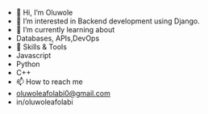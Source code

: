 - 👋 Hi, I’m Oluwole
- 👀 I’m interested in Backend development using Django.
- 🌱 I’m currently learning about
- Databases, APIs,DevOps
- 🔧 Skills & Tools
- Javascript
- Python
- C++
- 📫 How to reach me
- oluwoleafolabi0@gmail.com
- in/oluwoleafolabi

<!---
Firesolami/Firesolami is a ✨ special ✨ repository because its `README.md` (this file) appears on your GitHub profile.
You can click the Preview link to take a look at your changes.
--->
